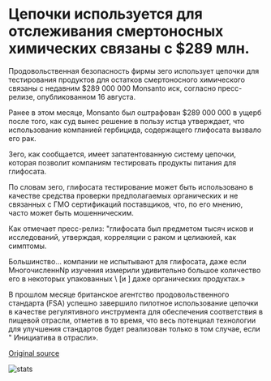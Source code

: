 # Цепочки используется для отслеживания смертоносных химических связаны с $289 млн.

Продовольственная безопасность фирмы зего использует цепочки для тестирования продуктов для остатков смертоносного химического связаны с недавним $289 000 000 Monsanto иск, согласно пресс-релизе, опубликованном 16 августа.

Ранее в этом месяце, Monsanto был оштрафован $289 000 000 в ущерб после того, как суд вынес решение в пользу истца утверждает, что использование компанией гербицида, содержащего глифосата вызвало его рак.

Зего, как сообщается, имеет запатентованную систему цепочки, которая позволит компаниям тестировать продукты питания для глифосата.

По словам зего, глифосата тестирование может быть использовано в качестве средства проверки предполагаемых органических и не связанных с ГМО сертификаций поставщиков, что, по его мнению, часто может быть мошенническим.

Как отмечает пресс-релиз: "глифосата был предметом тысяч исков и исследований, утверждая, корреляции с раком и целиакией, как симптомы.

Большинство... компании не испытывают для глифосата, даже если МногочисленнNp изучения измерили удивительно большое количество его в некоторых упакованных \ [и \] даже органических продуктах.»

В прошлом месяце британское агентство продовольственного стандарта (FSA) успешно завершило пилотное использование цепочки в качестве регулятивного инструмента для обеспечения соответствия в пищевой отрасли, отметив в то время, что весь потенциал технологии для улучшения стандартов будет реализован только в том случае, если " Инициатива в отрасли».

[Original source](https://cointelegraph.com/news/blockchain-used-to-trace-deadly-chemical-linked-to-289-mln-monsanto-cancer-lawsuit)

![stats](https://c.statcounter.com/11760860/0/a89fa40b/1/ "stats")